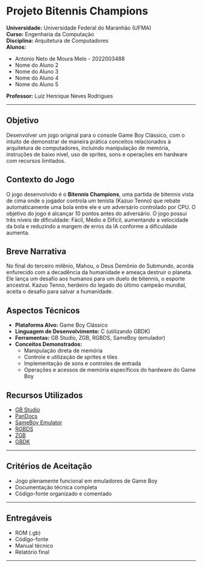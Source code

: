 # Projeto Bitennis Champions

**Universidade:** Universidade Federal do Maranhão (UFMA)  
**Curso:** Engenharia da Computação  
**Disciplina:** Arquitetura de Computadores  
**Alunos:**  
- Antonio Neto de Moura Melo - 2022003488 
- Nome do Aluno 2  
- Nome do Aluno 3  
- Nome do Aluno 4  
- Nome do Aluno 5  

**Professor:** Luiz Henrique Neves Rodrigues  

---

## Objetivo

Desenvolver um jogo original para o console Game Boy Clássico, com o intuito de demonstrar de maneira prática conceitos relacionados à arquitetura de computadores, incluindo manipulação de memória, instruções de baixo nível, uso de sprites, sons e operações em hardware com recursos limitados.

## Contexto do Jogo

O jogo desenvolvido é o **Bitennis Champions**, uma partida de bitennis vista de cima onde o jogador controla um tenista (Kazuo Tenno) que rebate automaticamente uma bola entre ele e um adversário controlado por CPU. O objetivo do jogo é alcançar 10 pontos antes do adversário. O jogo possui três níveis de dificuldade: Fácil, Médio e Difícil, aumentando a velocidade da bola e reduzindo a margem de erros da IA conforme a dificuldade aumenta.

## Breve Narrativa

No final do terceiro milênio, Mahou, o Deus Demônio do Submundo, acorda enfurecido com a decadência da humanidade e ameaça destruir o planeta. Ele lança um desafio aos humanos para um duelo de bitennis, o esporte ancestral. Kazuo Tenno, herdeiro do legado do último campeão mundial, aceita o desafio para salvar a humanidade.

## Aspectos Técnicos

- **Plataforma Alvo:** Game Boy Clássico
- **Linguagem de Desenvolvimento:** C (utilizando GBDK)
- **Ferramentas:** GB Studio, ZGB, RGBDS, SameBoy (emulador)
- **Conceitos Demonstrados:**
  - Manipulação direta de memória
  - Controle e utilização de sprites e tiles
  - Implementação de sons e controles de entrada
  - Operações e acessos de memória específicos do hardware do Game Boy

## Recursos Utilizados

- [GB Studio](https://www.gbstudio.dev/)
- [PanDocs](https://gbdev.io/pandocs/Specifications.html)
- [SameBoy Emulator](https://github.com/LIJI32/SameBoy/tree/master)
- [RGBDS](https://github.com/gbdev/rgbds)
- [ZGB](https://github.com/Zal0/ZGB)
- [GBDK](https://github.com/gbdk-2020/gbdk-2020)

---

## Critérios de Aceitação

- Jogo plenamente funcional em emuladores de Game Boy
- Documentação técnica completa
- Código-fonte organizado e comentado

---

## Entregáveis

- ROM (.gb)
- Código-fonte
- Manual técnico
- Relatório final

---  
